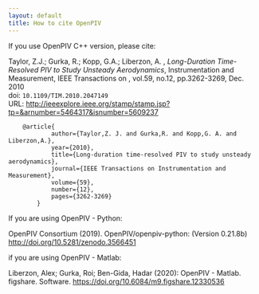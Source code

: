 ```yaml
---
layout: default
title: How to cite OpenPIV
---
```


If you use OpenPIV C++ version, please cite: 


Taylor, Z.J.; Gurka, R.; Kopp, G.A.; Liberzon, A. , *Long-Duration Time-Resolved PIV to Study Unsteady Aerodynamics*, Instrumentation and Measurement, IEEE Transactions on , vol.59, no.12, pp.3262-3269, Dec. 2010  
doi: `10.1109/TIM.2010.2047149`  
URL: <http://ieeexplore.ieee.org/stamp/stamp.jsp?tp=&arnumber=5464317&isnumber=5609237>  

		@article{
		        author={Taylor,Z. J. and Gurka,R. and Kopp,G. A. and Liberzon,A.},
		        year={2010},
		        title={Long-duration time-resolved PIV to study unsteady aerodynamics},
		        journal={IEEE Transactions on Instrumentation and Measurement},
		        volume={59},
		        number={12},
		        pages={3262-3269}
		    }

 
 If you are using OpenPIV - Python: 
 
OpenPIV Consortium (2019). OpenPIV/openpiv-python: (Version 0.21.8b) http://doi.org/10.5281/zenodo.3566451

if you are using OpenPIV - Matlab:

Liberzon, Alex; Gurka, Roi; Ben-Gida, Hadar (2020): OpenPIV - Matlab. figshare. Software. https://doi.org/10.6084/m9.figshare.12330536
